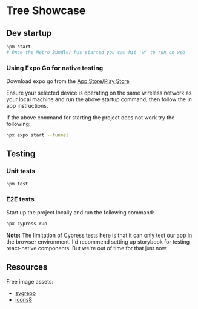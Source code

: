 # Tree Showcase

## Dev startup

```bash
npm start
# Once the Metro Bundler has started you can hit 'w' to run on web
```

### Using Expo Go for native testing

Download expo go from the [App Store](https://apps.apple.com/app/expo-go/id982107779)/[Play Store](https://play.google.com/store/apps/details?id=host.exp.exponent&hl=en&gl=US)

Ensure your selected device is operating on the same wireless network as your local machine and run the above startup command, then follow the in app instructions.

If the above command for starting the project does not work try the following:

```bash
npx expo start --tunnel
```

## Testing

### Unit tests

```bash
npm test
```

### E2E tests

Start up the project locally and run the following command:

```bash
npx cypress run
```

**Note:** The limitation of Cypress tests here is that it can only test our app in the browser environment. I'd recommend setting up storybook for testing react-native components. But we're out of time for that just now.

## Resources

Free image assets:

- [svgrepo](https://www.svgrepo.com/)
- [icons8](https://icons8.com/)

